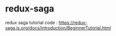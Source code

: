 # redux-saga
redux saga tutorial code : https://redux-saga.js.org/docs/introduction/BeginnerTutorial.html
